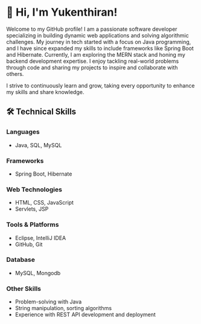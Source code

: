 # 👋 Hi, I'm Yukenthiran!

Welcome to my GitHub profile! I am a passionate software developer specializing in building dynamic web applications and solving algorithmic challenges. My journey in tech started with a focus on Java programming, and I have since expanded my skills to include frameworks like Spring Boot and Hibernate. Currently, I am exploring the MERN stack and honing my backend development expertise. I enjoy tackling real-world problems through code and sharing my projects to inspire and collaborate with others.

I strive to continuously learn and grow, taking every opportunity to enhance my skills and share knowledge.

## 🛠️ Technical Skills

### Languages
- Java, SQL, MySQL

### Frameworks
- Spring Boot, Hibernate

### Web Technologies
- HTML, CSS, JavaScript
- Servlets, JSP

### Tools & Platforms
- Eclipse, IntelliJ IDEA
- GitHub, Git

### Database
- MySQL, Mongodb

### Other Skills
- Problem-solving with Java 
- String manipulation, sorting algorithms
- Experience with REST API development and deployment


